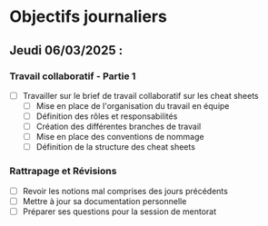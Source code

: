 # Objectifs journaliers

## Jeudi 06/03/2025 :

### Travail collaboratif - Partie 1

- [ ] Travailler sur le brief de travail collaboratif sur les cheat sheets
  - [ ] Mise en place de l'organisation du travail en équipe
  - [ ] Définition des rôles et responsabilités
  - [ ] Création des différentes branches de travail
  - [ ] Mise en place des conventions de nommage
  - [ ] Définition de la structure des cheat sheets

### Rattrapage et Révisions

- [ ] Revoir les notions mal comprises des jours précédents
- [ ] Mettre à jour sa documentation personnelle
- [ ] Préparer ses questions pour la session de mentorat
